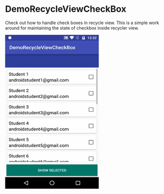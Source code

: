 # DemoRecycleViewCheckBox
Check out how to handle check boxes in recycle view.
This is a simple work around for maintaining the state of checkbox inside recycler view.

<a href="https://github.com/amitrai98/DemoRecycleViewCheckBox">
  <img alt="Managing checkbox in recycle view" style="width:304px;height:500px;" src="https://github.com/amitrai98/DemoRecycleViewCheckBox/blob/master/demo.gif?raw=true" />
</a>

